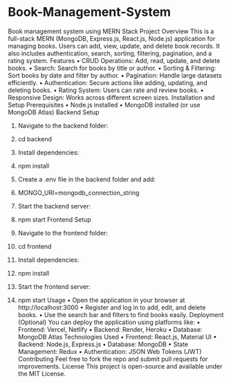 # Book-Management-System
Book management system using MERN Stack
Project Overview
This is a full-stack MERN (MongoDB, Express.js, React.js, Node.js) application for managing books. Users can add, view, update, and delete book records. It also includes authentication, search, sorting, filtering, pagination, and a rating system.
Features
•	CRUD Operations: Add, read, update, and delete books.
•	Search: Search for books by title or author.
•	Sorting & Filtering: Sort books by date and filter by author.
•	Pagination: Handle large datasets efficiently.
•	Authentication: Secure actions like adding, updating, and deleting books.
•	Rating System: Users can rate and review books.
•	Responsive Design: Works across different screen sizes.
Installation and Setup
Prerequisites
•	Node.js installed
•	MongoDB installed (or use MongoDB Atlas)
Backend Setup
1.	Navigate to the backend folder: 
2.	cd backend
3.	Install dependencies: 
4.	npm install
5.	Create a .env file in the backend folder and add: 
6.	MONGO_URI=mongodb_connection_string

7.	Start the backend server: 
8.	npm start
Frontend Setup
1.	Navigate to the frontend folder: 
2.	cd frontend
3.	Install dependencies: 
4.	npm install
5.	Start the frontend server: 
6.	npm start
Usage
•	Open the application in your browser at http://localhost:3000
•	Register and log in to add, edit, and delete books.
•	Use the search bar and filters to find books easily.
Deployment
(Optional) You can deploy the application using platforms like:
•	Frontend: Vercel, Netlify
•	Backend: Render, Heroku
•	Database: MongoDB Atlas
Technologies Used
•	Frontend: React.js, Material UI
•	Backend: Node.js, Express.js
•	Database: MongoDB
•	State Management: Redux
•	Authentication: JSON Web Tokens (JWT)
Contributing
Feel free to fork the repo and submit pull requests for improvements.
License
This project is open-source and available under the MIT License.


